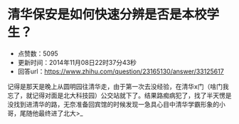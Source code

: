 # 清华保安是如何快速分辨是否是本校学生？
- 点赞数：5095
- 更新时间：2014年11月08日22时37分43秒
- 回答url：https://www.zhihu.com/question/23165130/answer/33125617
<body>
 <p data-pid="vp9OWLBN">记得是那天是晚上从圆明园往清华走，由于第一次去没经验，在清华x门（啥门我忘了，就记得对面是北大科技园）公交站就下了。结果路痴病犯了，找了半天愣是没找到进清华的路，无奈准备回宾馆的时候发现一急具心目中清华学霸形象的小哥，尾随他最终进了北大&gt;_</p>
</body>